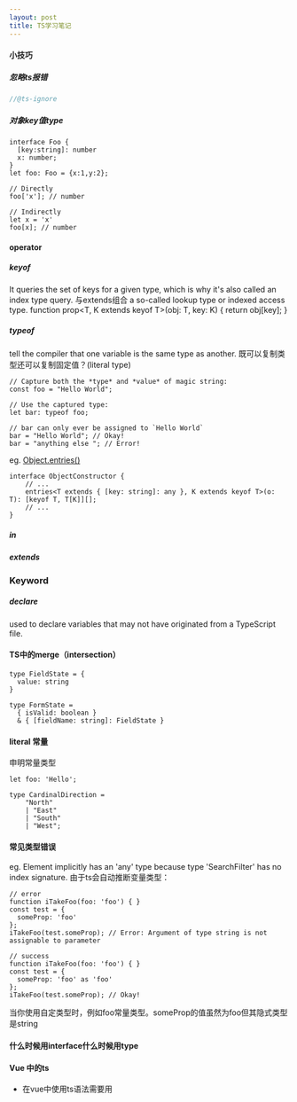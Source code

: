 ```yaml
---
layout: post
title: TS学习笔记
---
```


#### 小技巧
##### 忽略ts报错
```javascript
//@ts-ignore
```

##### 对象key值type
```
interface Foo {
  [key:string]: number
  x: number;
}
let foo: Foo = {x:1,y:2};

// Directly
foo['x']; // number

// Indirectly
let x = 'x'
foo[x]; // number
```

#### operator
##### keyof 
It queries the set of keys for a given type, which is why it's also called an index type query.
与extends组合 a so-called lookup type or indexed access type.
function prop<T, K extends keyof T>(obj: T, key: K) {
    return obj[key];
}

##### typeof
tell the compiler that one variable is the same type as another.
既可以复制类型还可以复制固定值？(literal type)
```
// Capture both the *type* and *value* of magic string:
const foo = "Hello World";

// Use the captured type:
let bar: typeof foo;

// bar can only ever be assigned to `Hello World`
bar = "Hello World"; // Okay!
bar = "anything else "; // Error!
```
eg. [Object.entries()](https://developer.mozilla.org/en-US/docs/Web/JavaScript/Reference/Global_Objects/Object/entries)
```
interface ObjectConstructor {
    // ...
    entries<T extends { [key: string]: any }, K extends keyof T>(o: T): [keyof T, T[K]][];
    // ...
}
```

##### in 

##### extends

### Keyword

##### declare
used to declare variables that may not have originated from a TypeScript file.

#### TS中的merge（intersection）
```
type FieldState = {
  value: string
}

type FormState =
  { isValid: boolean }
  & { [fieldName: string]: FieldState }
```

#### literal 常量
申明常量类型
```
let foo: 'Hello';

type CardinalDirection =
    "North"
    | "East"
    | "South"
    | "West";
```

#### 常见类型错误
eg. Element implicitly has an 'any' type because type 'SearchFilter' has no index signature.
由于ts会自动推断变量类型：
```
// error
function iTakeFoo(foo: 'foo') { }
const test = {
  someProp: 'foo'
};
iTakeFoo(test.someProp); // Error: Argument of type string is not assignable to parameter

// success
function iTakeFoo(foo: 'foo') { }
const test = {
  someProp: 'foo' as 'foo'
};
iTakeFoo(test.someProp); // Okay!
```
当你使用自定类型时，例如foo常量类型。someProp的值虽然为foo但其隐式类型是string

#### 什么时候用interface什么时候用type

#### Vue 中的ts
 * 在vue中使用ts语法需要用 <script lang="ts">
 * 在index.ts中import需要加上.vue
 * 在.ts中无法像.vue中使用<style>标签
 * 如果在ts中不写Vue.extend也不会有警告，但构建时会报错！

[参考](https://blog.mariusschulz.com/2017/01/06/typescript-2-1-keyof-and-lookup-types)
[handbook](https://basarat.gitbooks.io/typescript/docs/types/literal-types.html)